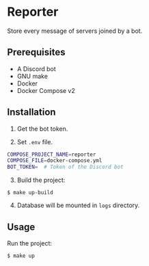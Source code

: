 # Reporter

Store every message of servers joined by a bot.

## Prerequisites

- A Discord bot
- GNU make
- Docker
- Docker Compose v2

## Installation

1. Get the bot token.

2. Set `.env` file.

```sh
COMPOSE_PROJECT_NAME=reporter
COMPOSE_FILE=docker-compose.yml
BOT_TOKEN=  # Token of the Discord bot
```

3. Build the project:

  ```console
  $ make up-build
  ```

4. Database will be mounted in `logs` directory.

## Usage

Run the project:

```console
$ make up
```

